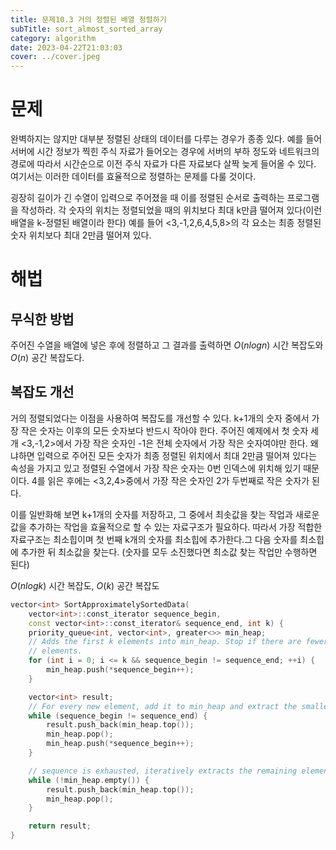 ```yaml
---
title: 문제10.3 거의 정렬된 배열 정렬하기
subTitle: sort_almost_sorted_array
category: algorithm
date: 2023-04-22T21:03:03
cover: ../cover.jpeg
---
```


# 문제

완벽하지는 않지만 대부분 정렬된 상태의 데이터를 다루는 경우가 종종 있다. 예를 들어 서버에 시간 정보가 찍힌 주식 자료가 들어오는 경우에 서버의 부하 정도와 네트워크의 경로에 따라서 시간순으로 이전 주식 자료가 다른 자료보다 살짝 늦게 들어올 수 있다. 여기서는 이러한 데이터를 효율적으로 정렬하는 문제를 다룰 것이다.

굉장히 길이가 긴 수열이 입력으로 주어졌을 때 이를 정렬된 순서로 출력하는 프로그램을 작성하라. 각 숫자의 위치는 정렬되었을 때의 위치보다 최대 k만큼 떨어져 있다(이런 배열을 k-정렬된 배열이라 한다) 예를 들어 <3,-1,2,6,4,5,8>의 각 요소는 최종 정렬된 숫자 위치보다 최대 2만큼 떨어져 있다.

# 해법

## 무식한 방법

주어진 수열을 배열에 넣은 후에 정렬하고 그 결과를 출력하면 $O(nlogn)$ 시간 복잡도와 $O(n)$ 공간 복잡도다.

## 복잡도 개선

거의 정렬되었다는 이점을 사용하여 복잡도를 개선할 수 있다. k+1개의 숫자 중에서 가장 작은 숫자는 이후의 모든 숫자보다 반드시 작아야 한다.
주어진 예제에서 첫 숫자 세 개 <3,-1,2>에서 가장 작은 숫자인 -1은 전체 숫자에서 가장 작은 숫자여야만 한다.
왜냐하면 입력으로 주어진 모든 숫자가 최종 정렬된 위치에서 최대 2만큼 떨어져 있다는 속성을 가지고 있고 정렬된 수열에서 가장 작은 숫자는 0번 인덱스에 위치해 있기 때문이다.
4를 읽은 후에는 <3,2,4>중에서 가장 작은 숫자인 2가 두번째로 작은 숫자가 된다.

이를 일반화해 보면 k+1개의 숫자를 저장하고, 그 중에서 최솟값을 찾는 작업과 새로운 값을 추가하는 작업을 효율적으로 할 수 있는 자료구조가 필요하다. 따라서 가장 적합한 자료구조는 최소힙이며 첫 번째 k개의 숫자를 최소힙에 추가한다.그 다음 숫자를 최소힙에 추가한 뒤 최소값을 찾는다. (숫자를 모두 소진했다면 최소값 찾는 작업만 수행하면 된다)

$O(nlogk)$ 시간 복잡도, $O(k)$ 공간 복잡도

```cpp
vector<int> SortApproximatelySortedData(
    vector<int>::const_iterator sequence_begin,
    const vector<int>::const_iterator& sequence_end, int k) {
    priority_queue<int, vector<int>, greater<>> min_heap;
    // Adds the first k elements into min_heap. Stop if there are fewer than k
    // elements.
    for (int i = 0; i <= k && sequence_begin != sequence_end; ++i) {
        min_heap.push(*sequence_begin++);
    }

    vector<int> result;
    // For every new element, add it to min_heap and extract the smallest.
    while (sequence_begin != sequence_end) {
        result.push_back(min_heap.top());
        min_heap.pop();
        min_heap.push(*sequence_begin++);
    }

    // sequence is exhausted, iteratively extracts the remaining elements.
    while (!min_heap.empty()) {
        result.push_back(min_heap.top());
        min_heap.pop();
    }

    return result;
}
```

